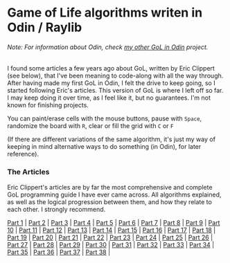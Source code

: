 # Game of Life algorithms writen in Odin / Raylib

###### Note: For information about Odin, check [my other GoL in Odin](https://github.com/Skaruts/Game-of-Life-in-multiple-languages/tree/master/Odin/single_file_gol_raylib) project.

I found some articles a few years ago about GoL, written by Eric Clippert (see below), that I've been meaning to code-along with all the way through. After having made my first GoL in Odin, I felt the drive to keep going, so I started following Eric's articles. This version of GoL is where I left off so far. I may keep doing it over time, as I feel like it, but no guarantees. I'm not known for finishing projects.

You can paint/erase cells with the mouse buttons, pause with `Space`, randomize the board with `R`, clear or fill the grid with `C` or `F`

(If there are different variations of the same algorithm, it's just my way of keeping in mind alternative ways to do something (in Odin), for later reference).

### The Articles

Eric Clippert's articles are by far the most comprehensive and complete GoL programming guide I have ever came across. All algorithms explained, as well as the logical progression between them, and how they relate to each other. I strongly recommend.

[Part 1](https://ericlippert.com/2020/04/13/life-part-1/) |
[Part 2](https://ericlippert.com/2020/04/20/life-part-2/) |
[Part 3](https://ericlippert.com/2020/04/23/life-part-3/) |
[Part 4](https://ericlippert.com/2020/04/27/life-part-4/) |
[Part 5](https://ericlippert.com/2020/04/30/life-part-5/) |
[Part 6](https://ericlippert.com/2020/05/04/life-part-6/) |
[Part 7](https://ericlippert.com/2020/05/07/life-part-7/) |
[Part 8](https://ericlippert.com/2020/05/11/life-part-8/) |
[Part 9](https://ericlippert.com/2020/05/14/life-part-9/) |
[Part 10](https://ericlippert.com/2020/05/18/life-part-10/) |
[Part 11](https://ericlippert.com/2020/05/21/life-part-11/) |
[Part 12](https://ericlippert.com/2020/05/26/life-part-12/) |
[Part 13](https://ericlippert.com/2020/05/28/life-part-13/) |
[Part 14](https://ericlippert.com/2020/06/11/life-part-14/) |
[Part 15](https://ericlippert.com/2020/06/15/life-part-15/) |
[Part 16](https://ericlippert.com/2020/06/18/life-part-16/) |
[Part 17](https://ericlippert.com/2020/06/22/life-part-17/) |
[Part 18](https://ericlippert.com/2020/06/25/life-part-18/) |
[Part 19](https://ericlippert.com/2020/06/29/life-part-19/) |
[Part 20](https://ericlippert.com/2020/07/02/life-part-20/) |
[Part 21](https://ericlippert.com/2020/07/06/life-part-21/) |
[Part 22](https://ericlippert.com/2020/07/09/life-part-22/) |
[Part 23](https://ericlippert.com/2020/07/13/life-part-23/) |
[Part 24](https://ericlippert.com/2020/07/16/life-part-24/) |
[Part 25](https://ericlippert.com/2020/07/20/life-part-25/) |
[Part 26](https://ericlippert.com/2020/07/23/life-part-26/) |
[Part 27](https://ericlippert.com/2020/07/27/life-part-27/) |
[Part 28](https://ericlippert.com/2020/07/30/life-part-28/) |
[Part 29](https://ericlippert.com/2020/08/03/life-part-29/) |
[Part 30](https://ericlippert.com/2020/08/05/life-part-30/) |
[Part 31](https://ericlippert.com/2020/08/13/life-part-31/) |
[Part 32](https://ericlippert.com/2020/08/17/life-part-32/) |
[Part 33](https://ericlippert.com/2020/08/26/life-part-33/) |
[Part 34](https://ericlippert.com/2020/09/10/life-part-34/) |
[Part 35](https://ericlippert.com/2020/09/14/life-part-35/) |
[Part 36](https://ericlippert.com/2020/10/06/life-part-36/) |
[Part 37](https://ericlippert.com/2020/10/12/life-part-37/) |
[Part 38](https://ericlippert.com/2021/02/17/life-part-38/) |
